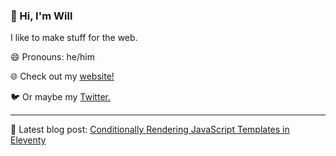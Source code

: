 ### 👋 Hi, I'm Will

 I like to make stuff for the web. 

😄 Pronouns: he/him

🌐 Check out my [website!](https://willmartin.dev)

🐦 Or maybe my [Twitter.](https://twitter.com/willmartindev) 

---

💬 Latest blog post: [Conditionally Rendering JavaScript Templates in Eleventy](https://willmartin.dev/posts/conditional-rendering-eleventy/) 

<!--
**willmartindev/willmartindev** is a ✨ _special_ ✨ repository because its `README.md` (this file) appears on your GitHub profile.

Here are some ideas to get you started:

- 🔭 I’m currently working on ...
- 🌱 I’m currently learning ...
- 👯 I’m looking to collaborate on ...
- 🤔 I’m looking for help with ...
- 💬 Ask me about ...
- 📫 How to reach me: ...
- 😄 Pronouns: ...
- ⚡ Fun fact: ...
-->
